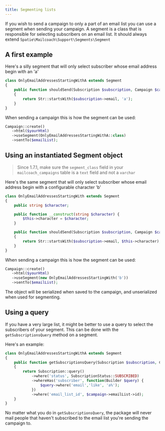 ```yaml
---
title: Segmenting lists
---
```


If you wish to send a campaign to only a part of an email list you can use a segment when sending your campaign. A segment is a class that is responsible for selecting subscribers on an email list. It should always extend `Spatie\Mailcoach\Support\Segments\Segment`

## A first example

Here's a silly segment that will only select subscriber whose email address begin with an 'a'

```php
class OnlyEmailAddressesStartingWithA extends Segment
{
    public function shouldSend(Subscription $subscription, Campaign $campaign): bool
    {
        return Str::startsWith($subscription->email, 'a');
    }
}
```

When sending a campaign this is how the segment can be used:

```php
Campaign::create()
   ->html($yourHtml)
   ->useSegment(OnlyEmailAddressesStartingWithA::class)
   ->sentTo($emailList);
```

## Using an instantiated Segment object

> Since 1.7.1, make sure the `segment_class` field in your `mailcoach_campaigns` table is a `text` field and not a  `varchar`

Here's the same segment that will only select subscriber whose email address begin with a configurable character 'b'

```php
class OnlyEmailAddressesStartingWith extends Segment
{
    public string $character;

    public function __construct(string $character) {
        $this->character = $character;
    }

    public function shouldSend(Subscription $subscription, Campaign $campaign): bool
    {
        return Str::startsWith($subscription->email, $this->character);
    }
}
```

When sending a campaign this is how the segment can be used:

```php
Campaign::create()
   ->html($yourHtml)
   ->useSegment(new OnlyEmailAddressesStartingWith('b'))
   ->sentTo($emailList);
```

The object will be serialized when saved to the campaign, and unserialized when used for segmenting.

## Using a query

If you have a very large list, it might be better to use a query to select the subscribers of your segment. This can be done with the `getSubscriptionsQuery` method on a segment.

Here's an example:

```php
class OnlyEmailAddressesStartingWithA extends Segment
{
    public function getSubscriptionsQuery(Subscription $subscription, Campaign $campaign): bool
    {
        return Subscription::query()
            ->where('status', SubscriptionStatus::SUBSCRIBED)
            ->whereHas('subscriber', function(Builder $query) {
                $query->where('email','like', 'a%');
            })
            ->where('email_list_id', $campaign->emailList->id);
    }
}
```

No matter what you do in `getSubscriptionsQuery`, the package will never mail people that haven't subscribed to the email list you're sending the campaign to.
